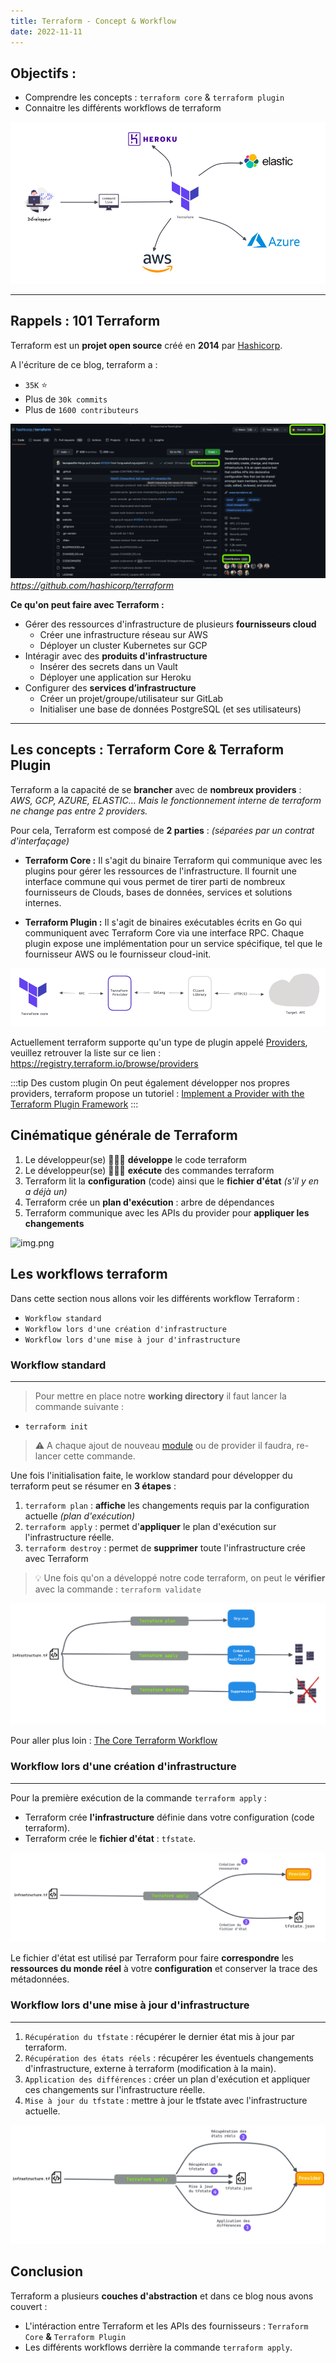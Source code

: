 ```yaml
---
title: Terraform - Concept & Workflow
date: 2022-11-11
---
```


## Objectifs :

+ Comprendre les concepts : `terraform core` & `terraform plugin`
+ Connaitre les différents workflows de terraform

![img.png](static/terraform/terraform_orchestrateur.png)

------------

<!--truncate-->


## Rappels : 101 Terraform

Terraform est un **projet open source** créé en **2014** par [Hashicorp](https://www.hashicorp.com/).

A l'écriture de ce blog, terraform a :
+ `35K` ⭐️
+ Plus de `30k commits`
+ Plus de `1600 contributeurs`


![img.png](static/terraform/terraform_github.png)
_https://github.com/hashicorp/terraform_

**Ce qu'on peut faire avec Terraform :**
+ Gérer des ressources d'infrastructure de plusieurs **fournisseurs cloud**
  + Créer une infrastructure réseau sur AWS
  + Déployer un cluster Kubernetes sur GCP
+ Intéragir avec des **produits d'infrastructure**
  + Insérer des secrets dans un Vault 
  + Déployer une application sur Heroku
+ Configurer des **services d’infrastructure**
  + Créer un projet/groupe/utilisateur sur GitLab
  + Initialiser une base de données PostgreSQL (et ses utilisateurs)



------------

## Les concepts : Terraform Core & Terraform Plugin

Terraform a la capacité de se **brancher** avec de **nombreux providers** : _AWS, GCP, AZURE, ELASTIC..._ _Mais le fonctionnement interne de terraform ne change pas entre 2 providers._

Pour cela, Terraform est composé de **2 parties** : _(séparées par un contrat d'interfaçage)_
+ **Terraform Core :** Il s'agit du binaire Terraform qui communique avec les plugins pour gérer les ressources de l'infrastructure.
Il fournit une interface commune qui vous permet de tirer parti de nombreux fournisseurs
de Clouds, bases de données, services et solutions internes.

+ **Terraform Plugin :** Il s'agit de binaires exécutables écrits en Go qui communiquent avec Terraform Core via une interface RPC. Chaque plugin expose une implémentation pour un service spécifique, tel que le fournisseur AWS ou le 
fournisseur cloud-init. 

![img.png](static/terraform/terraform_core_plugin.png)

Actuellement terraform supporte qu'un type de plugin appelé [Providers](https://developer.hashicorp.com/terraform/language/providers), veuillez retrouver la liste sur ce lien : https://registry.terraform.io/browse/providers


:::tip Des custom plugin
On peut également développer nos propres providers, terraform propose un tutoriel : [Implement a Provider with the Terraform Plugin Framework](https://developer.hashicorp.com/terraform/tutorials/providers-plugin-framework/providers-plugin-framework-provider)
:::

## Cinématique générale de Terraform


1. Le développeur(se) 🧑🏻‍💻 **développe** le code terraform
1. Le développeur(se) 🧑🏻‍💻 **exécute** des commandes terraform
1. Terraform lit la **configuration** (code) ainsi que le **fichier d'état** _(s'il y en a déjà un)_
1. Terraform crée un **plan d'exécution** : arbre de dépendances 
1. Terraform communique avec les APIs du provider pour **appliquer les changements**

![img.png](static/terraform/cinématique_terraform.png)


## Les workflows terraform

Dans cette section nous allons voir les différents workflow Terraform : 
+ `Workflow standard`
+ `Workflow lors d'une création d'infrastructure`
+ `Workflow lors d'une mise à jour d'infrastructure`

### Workflow standard
----------------------

>Pour mettre en place notre **working directory** il faut lancer la commande suivante :
   + `terraform init` 
>
> ⚠️ A chaque ajout de nouveau [module](https://developer.hashicorp.com/terraform/language/modules/syntax) ou de provider il faudra, re-lancer cette commande.

Une fois l'initialisation faite, le worklow standard pour développer du terraform peut se résumer en **3 étapes** :

1. `terraform plan` : **affiche** les changements requis par la configuration actuelle _(plan d'exécution)_
1. `terraform apply` : permet d'**appliquer** le plan d'exécution sur l'infrastructure réelle.
1. `terraform destroy` : permet de **supprimer** toute l'infrastructure crée avec Terraform 

> 💡 Une fois qu'on a développé notre code terraform, on peut le **vérifier** avec la commande : 
`terraform validate`

![img.png](static/terraform/standard_workflow.png)

Pour aller plus loin : [The Core Terraform Workflow](https://developer.hashicorp.com/terraform/intro/core-workflow)

### Workflow lors d'une création d'infrastructure
--------------------------------------------------

Pour la première exécution de la commande `terraform apply` : 
+ Terraform crée **l'infrastructure** définie dans votre configuration (code terraform).
+ Terraform crée le **fichier d'état** : `tfstate`.  

![img.png](static/terraform/workflow_creation.png)




Le fichier d'état est utilisé par Terraform pour faire **correspondre** les **ressources du monde réel** à votre **configuration** et conserver la trace des métadonnées.

### Workflow lors d'une mise à jour d'infrastructure
----------------------------------------------------

1. `Récupération du tfstate` :  récupérer le dernier état mis à jour par terraform.
2. `Récupération des états réels` : récupérer les éventuels changements d'infrastructure, externe à terraform (modification à la main).
3. `Application des différences` : créer un plan d'exécution et appliquer ces changements sur l'infrastructure réelle.
4. `Mise à jour du tfstate` :  mettre à jour le tfstate avec l'infrastructure actuelle.

![img.png](static/terraform/workflow_mise_a_jour.png)


## Conclusion

Terraform a plusieurs **couches d'abstraction** et dans ce blog nous avons couvert : 
+ L'intéraction entre Terraform et les APIs des fournisseurs : `Terraform Core` **&** `Terraform Plugin`
+ Les différents workflows derrière la commande `terraform apply`.